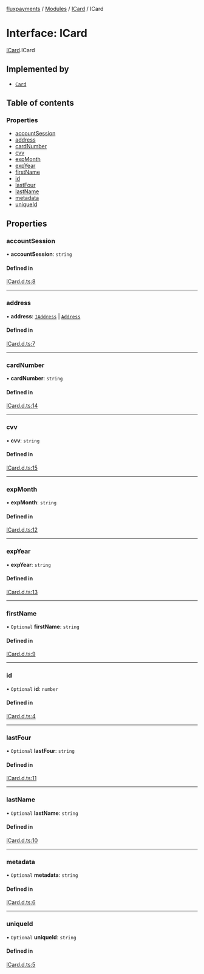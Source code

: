 [fluxpayments](../README.md) / [Modules](../modules.md) / [ICard](../modules/ICard.md) / ICard

# Interface: ICard

[ICard](../modules/ICard.md).ICard

## Implemented by

- [`Card`](../classes/Card.Card.md)

## Table of contents

### Properties

- [accountSession](ICard.ICard.md#accountsession)
- [address](ICard.ICard.md#address)
- [cardNumber](ICard.ICard.md#cardnumber)
- [cvv](ICard.ICard.md#cvv)
- [expMonth](ICard.ICard.md#expmonth)
- [expYear](ICard.ICard.md#expyear)
- [firstName](ICard.ICard.md#firstname)
- [id](ICard.ICard.md#id)
- [lastFour](ICard.ICard.md#lastfour)
- [lastName](ICard.ICard.md#lastname)
- [metadata](ICard.ICard.md#metadata)
- [uniqueId](ICard.ICard.md#uniqueid)

## Properties

### accountSession

• **accountSession**: `string`

#### Defined in

[ICard.d.ts:8](https://github.com/fluxpayments1/fluxpayments_api_ts/blob/6103192d7fb84eaecb4f90e507f29fc4fd1e1b08/src/types/flux_types/ICard.d.ts#L8)

___

### address

• **address**: [`IAddress`](IAddress.IAddress.md) \| [`Address`](../classes/Address.Address.md)

#### Defined in

[ICard.d.ts:7](https://github.com/fluxpayments1/fluxpayments_api_ts/blob/6103192d7fb84eaecb4f90e507f29fc4fd1e1b08/src/types/flux_types/ICard.d.ts#L7)

___

### cardNumber

• **cardNumber**: `string`

#### Defined in

[ICard.d.ts:14](https://github.com/fluxpayments1/fluxpayments_api_ts/blob/6103192d7fb84eaecb4f90e507f29fc4fd1e1b08/src/types/flux_types/ICard.d.ts#L14)

___

### cvv

• **cvv**: `string`

#### Defined in

[ICard.d.ts:15](https://github.com/fluxpayments1/fluxpayments_api_ts/blob/6103192d7fb84eaecb4f90e507f29fc4fd1e1b08/src/types/flux_types/ICard.d.ts#L15)

___

### expMonth

• **expMonth**: `string`

#### Defined in

[ICard.d.ts:12](https://github.com/fluxpayments1/fluxpayments_api_ts/blob/6103192d7fb84eaecb4f90e507f29fc4fd1e1b08/src/types/flux_types/ICard.d.ts#L12)

___

### expYear

• **expYear**: `string`

#### Defined in

[ICard.d.ts:13](https://github.com/fluxpayments1/fluxpayments_api_ts/blob/6103192d7fb84eaecb4f90e507f29fc4fd1e1b08/src/types/flux_types/ICard.d.ts#L13)

___

### firstName

• `Optional` **firstName**: `string`

#### Defined in

[ICard.d.ts:9](https://github.com/fluxpayments1/fluxpayments_api_ts/blob/6103192d7fb84eaecb4f90e507f29fc4fd1e1b08/src/types/flux_types/ICard.d.ts#L9)

___

### id

• `Optional` **id**: `number`

#### Defined in

[ICard.d.ts:4](https://github.com/fluxpayments1/fluxpayments_api_ts/blob/6103192d7fb84eaecb4f90e507f29fc4fd1e1b08/src/types/flux_types/ICard.d.ts#L4)

___

### lastFour

• `Optional` **lastFour**: `string`

#### Defined in

[ICard.d.ts:11](https://github.com/fluxpayments1/fluxpayments_api_ts/blob/6103192d7fb84eaecb4f90e507f29fc4fd1e1b08/src/types/flux_types/ICard.d.ts#L11)

___

### lastName

• `Optional` **lastName**: `string`

#### Defined in

[ICard.d.ts:10](https://github.com/fluxpayments1/fluxpayments_api_ts/blob/6103192d7fb84eaecb4f90e507f29fc4fd1e1b08/src/types/flux_types/ICard.d.ts#L10)

___

### metadata

• `Optional` **metadata**: `string`

#### Defined in

[ICard.d.ts:6](https://github.com/fluxpayments1/fluxpayments_api_ts/blob/6103192d7fb84eaecb4f90e507f29fc4fd1e1b08/src/types/flux_types/ICard.d.ts#L6)

___

### uniqueId

• `Optional` **uniqueId**: `string`

#### Defined in

[ICard.d.ts:5](https://github.com/fluxpayments1/fluxpayments_api_ts/blob/6103192d7fb84eaecb4f90e507f29fc4fd1e1b08/src/types/flux_types/ICard.d.ts#L5)
